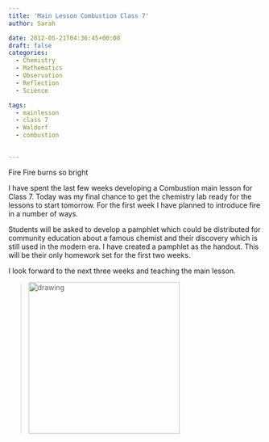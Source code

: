 ```yaml
---
title: 'Main Lesson Combustion Class 7'
author: Sarah

date: 2012-05-21T04:36:45+00:00
draft: false
categories:
  - Chemistry
  - Mathematics
  - Observation
  - Reflection
  - Science

tags:
  - mainlesson
  - class 7
  - Waldorf
  - combustion


---
```


Fire Fire burns so bright

I have spent the last few weeks developing a Combustion main lesson for Class 7. Today was my final chance to get the chemistry lab ready for the lessons to start tomorrow. For the first week I have planned to introduce fire in a number of ways.

Students will be asked to develop a pamphlet which could be distributed for community education about a famous chemist and their discovery which is still used in the modern era. I have created a pamphlet as the handout. This will be their only homework set for the first two weeks.


I look forward to the next three weeks and teaching the main lesson.

> <img src="/images/teaching/combustion.jpg" alt="drawing" height="300"/> 